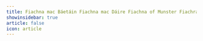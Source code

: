 ```yaml
---
title: Fiachna mac Báetáin Fiachna mac Dáire Fiachna of Munster Fiachra 
showinsidebar: true 
article: false 
icon: article 
---
```

